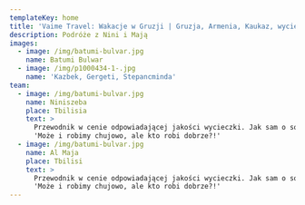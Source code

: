 ```yaml
---
templateKey: home
title: 'Vaime Travel: Wakacje w Gruzji | Gruzja, Armenia, Kaukaz, wycieczki, wczasy'
description: Podróże z Nini i Mają
images:
  - image: /img/batumi-bulvar.jpg
    name: Batumi Bulwar
  - image: /img/p1000434-1-.jpg
    name: 'Kazbek, Gergeti, Stepancminda'
team:
  - image: /img/batumi-bulvar.jpg
    name: Niniszeba
    place: Tbilisia
    text: >
      Przewodnik w cenie odpowiadającej jakości wycieczki. Jak sam o sobie mówi
      'Może i robimy chujowo, ale kto robi dobrze?!'
  - image: /img/batumi-bulvar.jpg
    name: Al Maja
    place: Tbilisi
    text: >
      Przewodnik w cenie odpowiadającej jakości wycieczki. Jak sam o sobie mówi
      'Może i robimy chujowo, ale kto robi dobrze?!'
---
```


